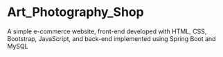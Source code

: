 # Art_Photography_Shop
A simple e-commerce website, front-end developed with HTML, CSS, Bootstrap, JavaScript, and back-end implemented using Spring Boot and MySQL
